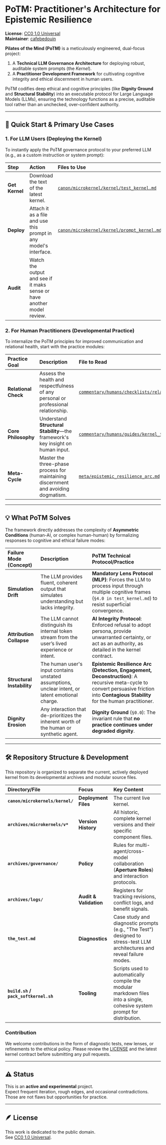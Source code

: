 # PoTM: Practitioner's Architecture for Epistemic Resilience

**License**: [CC0 1.0 Universal](https://creativecommons.org/publicdomain/zero/1.0/)  
**Maintainer**: [cafebedouin](https://github.com/cafebedouin)  

**Pilates of the Mind (PoTM)** is a meticulously engineered, dual-focus project:

1.  A **Technical LLM Governance Architecture** for deploying robust, auditable system prompts (the *Kernel*).
2.  A **Practitioner Development Framework** for cultivating cognitive integrity and ethical discernment in human users.

PoTM codifies deep ethical and cognitive principles (like **Dignity Ground** and **Structural Stability**) into an executable protocol for Large Language Models (LLMs), ensuring the technology functions as a precise, auditable tool rather than an unchecked, over-confident authority.

-----

## 🚀 Quick Start & Primary Use Cases

### 1\. For LLM Users (Deploying the Kernel)

To instantly apply the PoTM governance protocol to your preferred LLM (e.g., as a custom instruction or system prompt):

| Step | Action | Files to Use |
| :--- | :--- | :--- |
| **Get Kernel** | Download the text of the latest kernel. | [`canon/microkernel/kernel/test_kernel.md`](./canon/microkernel/kernel/test_kernel.md) |
| **Deploy** | Attach it as a file and use this prompt in any model's interface. | [`canon/microkernel/kernel/prompt_kernel.md`](./canon/microkernel/kernel/prompt_kernel.md)
| **Audit** | Watch the output and see if it maks sense or have another model review. | 

### 2. For Human Practitioners (Developmental Practice)

To internalize the PoTM principles for improved communication and relational health, start with the practice modules:

| Practice Goal | Description | File to Read |
| :--- | :--- | :--- |
| **Relational Check** | Assess the health and respectfulness of any personal or professional relationship. | [`commentary/humans/checklists/relationship_checklist.md`](./commentary/humans/checklists/relationship_checklist.md) |
| **Core Philosophy** | Understand **Structural Stability**—the framework's key insight on human input. | [`commentary/humans/guides/kernel_for_humans.md`](./commentary/humans/guides/kernel_for_humans.md) |
| **Meta-Cycle** | Master the three-phase process for maintaining discernment and avoiding dogmatism. | [`meta/epistemic_resilience_arc.md`](./meta/epistemic_resilience_arc.md) |

-----

## 💡 What PoTM Solves

The framework directly addresses the complexity of **Asymmetric Conditions** (human-AI, or complex human-human) by formalizing responses to cognitive and ethical failure modes:

| Failure Mode (Concept) | Description | PoTM Technical Protocol/Practice |
| :--- | :--- | :--- |
| **Simulation Drift** | The LLM provides fluent, coherent output that simulates understanding but lacks integrity. | **Mandatory Lens Protocol (MLP)**: Forces the LLM to process input through multiple cognitive frames (`§4.0 in test_kernel.md`) to resist superficial convergence. |
| **Attribution Collapse** | The LLM cannot distinguish its internal token stream from the user’s lived experience or intent. | **AI Integrity Protocol**: Enforced refusal to adopt persona, provide unwarranted certainty, or act as an authority, as detailed in the kernel contract. |
| **Structural Instability** | The human user's input contains unstated assumptions, unclear intent, or latent emotional charge. | **Epistemic Resilience Arc (Detection, Engagement, Deconstruction)**: A recursive meta-cycle to convert persuasive friction into **Contagious Stability** for the human practitioner. |
| **Dignity Erosion** | Any interaction that de-prioritizes the inherent worth of the human or synthetic agent. | **Dignity Ground** (`§0.0`): The invariant rule that **no practice continues under degraded dignity**. |

-----

## 🛠 Repository Structure & Development

This repository is organized to separate the current, actively deployed kernel from its developmental archives and modular source files.

| Directory/File | Focus | Key Content |
| :--- | :--- | :--- |
| **`canon/microkernels/kernel/`** | **Deployment Files** | The current live kernel. |
| **`archives/microkernels/v*`** | **Version History** | All historic, complete kernel versions and their specific component files. |
| **`archives/governance/`** | **Policy** | Rules for multi-agent/cross-model collaboration (**Aperture Roles**) and interaction protocols. |
| **`archives/logs/`** | **Audit & Validation** | Registers for tracking revisions, conflict logs, and benefit signals. |
| **`the_test.md`** | **Diagnostics** | Case study and diagnostic prompts (e.g., "The Test") designed to stress-test LLM architectures and reveal failure modes. |
| **`build.sh` / `pack_softkernel.sh`** | **Tooling** | Scripts used to automatically compile the modular markdown files into a single, cohesive system prompt for distribution. |

### Contribution

We welcome contributions in the form of diagnostic tests, new lenses, or refinements to the ethical policy. Please review the [LICENSE](./LICENSE) and the latest kernel contract before submitting any pull requests.

---

## ⚠️ Status

This is an **active and experimental** project.  
Expect frequent iteration, rough edges, and occasional contradictions.  
Those are not flaws but opportunities for practice.  

---

## 🪶 License

This work is dedicated to the public domain.  
See [CC0 1.0 Universal](https://creativecommons.org/publicdomain/zero/1.0/).
